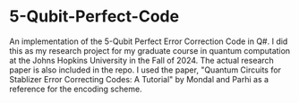 # 5-Qubit-Perfect-Code
An implementation of the 5-Qubit Perfect Error Correction Code in Q#. I did this as my research project for my graduate course in quantum computation at the Johns Hopkins University in the Fall of 2024. The actual research paper is also included in the repo. I used the paper, "Quantum Circuits for Stablizer Error Correcting Codes: A Tutorial" by Mondal and Parhi as a reference for the encoding scheme.
